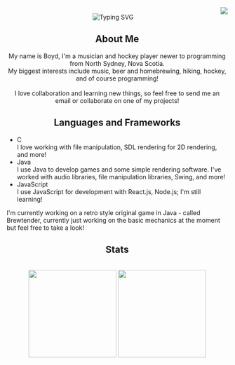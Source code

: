 <!-- Visitor badge from https://github.com/jwenjian/visitor-badge -->
<img align="right" src="https://visitor-badge.laobi.icu/badge?page_id=boydpelley.boydpelley" />

<p align="center">
  <!-- Typing SVG by DenverCoder1 - https://github.com/DenverCoder1/readme-typing-svg -->
  <img src="https://readme-typing-svg.demolab.com/?font=Courier+Prime&weight=200&duration=2000&pause=1000&color=001D30&random=false&width=435&lines=Hey+There!;My+name+is+Boyd+Pelley;A+programmer+from+Nova+Scotia%2C+Canada" alt="Typing SVG"" alt="Typing SVG" />
</p>
<div align="center">
  <h2>About Me</h2>
  My name is Boyd, I'm a musician and hockey player newer to programming from North Sydney, Nova Scotia.<br/>
  My biggest interests include music, beer and homebrewing, hiking, hockey, and of course programming!<br/><br/>
  I love collaboration and learning new things, so feel free to send me an email or collaborate on one of my projects!<br/>
</div>



<div>
  <h2 align="center">Languages and Frameworks</h2>
  <ul>
    <li>C</li> I love working with file manipulation, SDL rendering for 2D rendering, and more!<br/>
    <li>Java</li> I use Java to develop games and some simple rendering software. I've worked with audio libraries, file manipulation libraries, Swing, and more!<br/>
    <li>JavaScript</li> I use JavaScript for development with React.js, Node.js; I'm still learning!<br/>
  </ul>
</div>

I'm currently working on a retro style original game in Java - called Brewtender, currently just working on the basic mechanics at the moment but feel free to take a look!

<h2 align="center">Stats</h2>
<br>
<div align=center>
  <!-- Streak stats is from https://github.com/DenverCoder1/github-readme-streak-stats -->
  <img height=200 align="center" src="https://streak-stats.demolab.com?user=boydpelley&theme=synthwave"/>
  <!-- Readme stats is from https://github.com/anuraghazra/github-readme-stats -->
  <img height=200 align="center" src="https://github-readme-stats.vercel.app/api/top-langs/?username=boydpelley&theme=synthwave"/>
</div>

<!--
**boydpelley/boydpelley** is a ✨ _special_ ✨ repository because its `README.md` (this file) appears on your GitHub profile.

Here are some ideas to get you started:

- 🔭 I’m currently working on ...
- 🌱 I’m currently learning ...
- 👯 I’m looking to collaborate on ...
- 🤔 I’m looking for help with ...
- 💬 Ask me about ...
- 📫 How to reach me: ...
- 😄 Pronouns: ...
- ⚡ Fun fact: ...
-->
